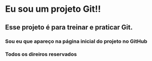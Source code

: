 # Eu sou um projeto Git!!

## Esse projeto é para treinar e praticar Git.

### Sou eu que apareço na página inicial do projeto no GitHub
### Todos os direiros reservados